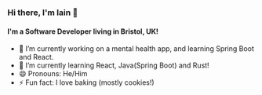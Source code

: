 ### Hi there, I'm Iain 👋

#### I'm a Software Developer living in Bristol, UK!

- 🔭 I’m currently working on a mental health app, and learning Spring Boot and React.
- 🌱 I’m currently learning React, Java(Spring Boot) and Rust!
- 😄 Pronouns: He/Him
- ⚡ Fun fact: I love baking (mostly cookies!)
